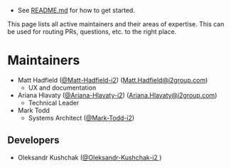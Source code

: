 * See [README.md](README.md) for how to get started.

This page lists all active maintainers and their areas of expertise. This can be used for
routing PRs, questions, etc. to the right place.

# Maintainers

* Matt Hadfield ([@Matt-Hadfield-i2](https://github.com/Matt-Hadfield-i2)) (Matt.Hadfield@i2group.com)
  * UX and documentation
* Ariana Hlavaty ([@Ariana-Hlavaty-i2](https://github.com/Ariana-Hlavaty-i2)) (Ariana.Hlavaty@i2group.com)
  * Technical Leader
* Mark Todd
  * Systems Architect ([@Mark-Todd-i2](https://github.com/Mark-Todd-i2))

## Developers
* Oleksandr Kushchak ([@Oleksandr-Kushchak-i2 ](https://github.com/Oleksandr-Kushchak-i2))
